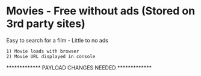 # Movies - Free without ads (Stored on 3rd party sites)

Easy to search for a film - Little to no ads

    1) Movie loads with browser
    2) Movie URL displayed in console
    
    
************* PAYLOAD CHANGES NEEDED *************

